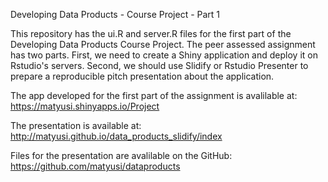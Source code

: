 Developing Data Products - Course Project - Part 1

This repository has the ui.R and server.R files for the first part of the Developing Data Products Course Project. The peer assessed assignment has two parts. First, we need to create a Shiny application and deploy it on Rstudio's servers. Second, we should use Slidify or Rstudio Presenter to prepare a reproducible pitch presentation about the application.

The app developed for the first part of the assignment is avalilable at: https://matyusi.shinyapps.io/Project

The presentation is available at: http://matyusi.github.io/data_products_slidify/index

Files for the presentation are avalilable on the GitHub: https://github.com/matyusi/dataproducts


